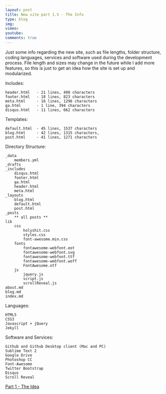 ```yaml
---
layout: post
title: New site part 1.5 - The Info
type: blog
img: 
vimeo: 
youtube:  
comments: true
---
```


Just some info regarding the new site, such as file lengths, folder structure, coding languages, services and software used during the development process. File length and sizes may change in the future while I add more features, so this is just to get an idea how the site is set up and modularized.

Includes:

	header.html   - 21 lines, 498 characters
	footer.html   - 18 lines, 823 characters
	meta.html     - 16 lines, 1296 characters
	ga.html	      - 1 line, 394 characters
	disqus.html   - 11 lines, 662 characters

Templates:

	default.html  - 45 lines, 1537 characters
	blog.html     - 42 lines, 1315 characters,
	post.html     - 41 lines, 1271 characters

Directory Structure:

	_data
		members.yml
	_drafts
	_includes
		disqus.html
		footer.html
		ga.html
		header.html
		meta.html
	_layouts
		blog.html
		default.html
		post.html
	_posts
		** all posts **
	lib
		css
			holyshit.css
			styles.css
			font-awesome.min.css
		fonts
			fontawesome-webfont.eot
			fontawesome-webfont.svg
			fontawesome-webfont.ttf
			fontawesome-webfont.woff
			FontAwesome.otf
		js
			jquery.js
			script.js
			scrollReveal.js
	about.md
	blog.md
	index.md

Languages:

	HTML5
	CSS3
	Javascript + jQuery
	Jekyll

Software and Services:

	Github and Github Desktop client (Mac and PC)
	Sublime Text 2
	Google Drive
	Photoshop CC
	Font-Awesome
	Twitter Bootstrap
	Disqus
	Scroll Reveal

[Part 1 - The Idea](http://sconzen.github.io/2014/03/19/part1.html)